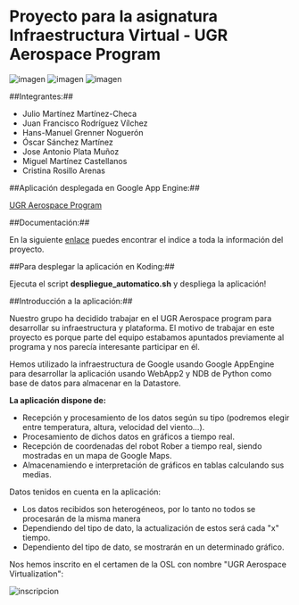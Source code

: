 
Proyecto para la asignatura Infraestructura Virtual - UGR Aerospace Program
============

![imagen](http://i.imgur.com/0WHT98c.jpg)
![imagen](http://i.imgur.com/UEC1ld2.jpg)
![imagen](http://i.imgur.com/MUYfaeA.png)

##Integrantes:##

* Julio Martínez Martínez-Checa
* Juan Francisco Rodríguez Vílchez
* Hans-Manuel Grenner Noguerón
* Óscar Sánchez Martínez
* Jose Antonio Plata Muñoz
* Miguel Martínez Castellanos
* Cristina Rosillo Arenas

##Aplicación desplegada en Google App Engine:##

[UGR Aerospace Program](http://ugraerospaceprogram.appspot.com/)

##Documentación:##

En la siguiente [enlace](https://github.com/julioxus/iv-aerospace/blob/master/doc/INDICE.md) puedes encontrar el indice a toda la información del proyecto.

##Para desplegar la aplicación en Koding:##

Ejecuta el script **despliegue_automatico.sh** y despliega la aplicación!

##Introducción a la aplicación:##

Nuestro grupo ha decidido trabajar en el UGR Aerospace program para desarrollar su infraestructura y plataforma. El motivo de trabajar en este proyecto es porque parte del equipo estabamos apuntados previamente al programa y nos parecía interesante participar en él.

Hemos utilizado la infraestructura de Google usando Google AppEngine para desarrollar la aplicación usando WebApp2 y NDB de Python como base de datos para almacenar en la Datastore.

**La aplicación dispone de:**

* Recepción y procesamiento de los datos según su tipo (podremos elegir entre temperatura, altura, velocidad del viento...).
* Procesamiento de dichos datos en gráficos a tiempo real.
* Recepción de coordenadas del robot Rober a tiempo real, siendo mostradas en un mapa de Google Maps.
* Almacenamiendo e interpretación de gráficos en tablas calculando sus medias.

Datos tenidos en cuenta en la aplicación:

* Los datos recibidos son heterogéneos, por lo tanto no todos se procesarán de la misma manera
* Dependiendo del tipo de dato, la actualización de estos será cada "x" tiempo.
* Dependiento del tipo de dato, se mostrarán en un determinado gráfico.



Nos hemos inscrito en el certamen de la OSL con nombre "UGR Aerospace Virtualization":

![inscripcion](http://i.imgur.com/fVNpRkx.png)
